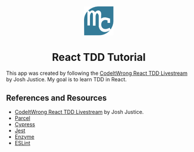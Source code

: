 <p align="center"><img src="./src/images/mylogo.svg" alt="logo" title="logo" width="80"></p>
<h1 align="center">React TDD Tutorial</h1>

This app was created by following the [CodeItWrong React TDD Livestream](https://www.youtube.com/watch?v=0aAdglT39go&list=PLXXnezSEtvNMlfJFd1Z2wilxymcOaVl9Q&index=2&t=0s) by Josh Justice. My goal is to learn TDD in React.

## References and Resources

- [CodeItWrong React TDD Livestream](https://www.youtube.com/watch?v=0aAdglT39go&list=PLXXnezSEtvNMlfJFd1Z2wilxymcOaVl9Q&index=2&t=0s) by Josh Justice.
- [Parcel](https://parceljs.org)
- [Cypress](https://www.cypress.io)
- [Jest](https://jestjs.io)
- [Enzyme](https://airbnb.io/enzyme)
- [ESLint](https://eslint.org)
